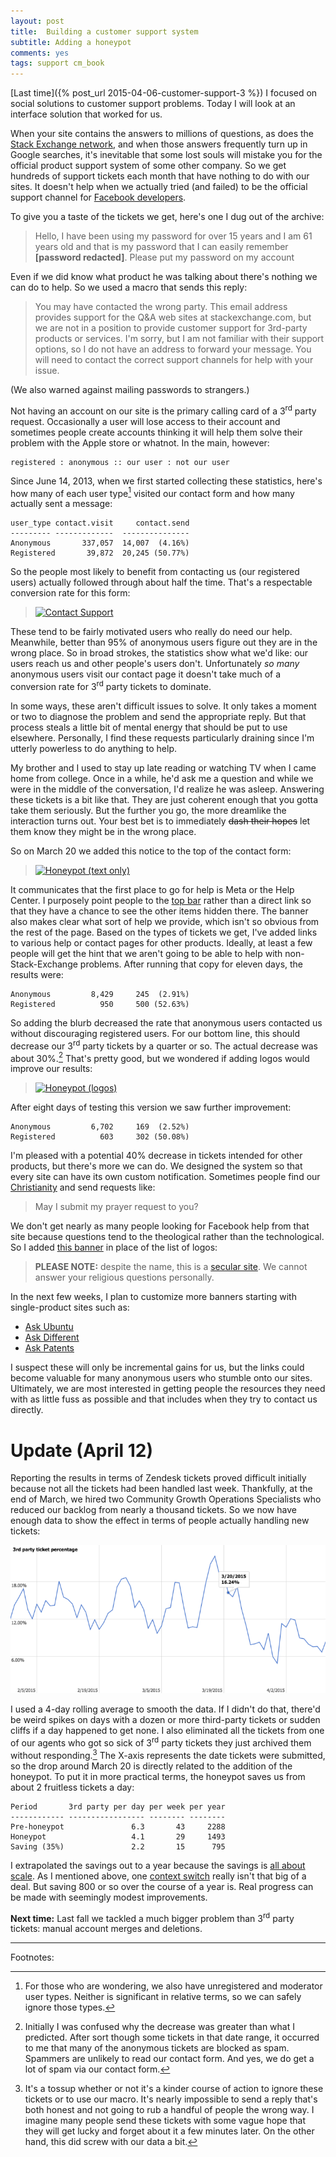 ```yaml
---
layout: post
title:  Building a customer support system
subtitle: Adding a honeypot
comments: yes
tags: support cm_book
---
```


[Last time]({% post_url 2015-04-06-customer-support-3 %}) I focused on
social solutions to customer support problems. Today I will look at an
interface solution that worked for us.

When your site contains the answers to millions of questions, as does
the [Stack Exchange network](https://stackexchange.com/sites#answers),
and when those answers frequently turn up in Google searches, it's
inevitable that some lost souls will mistake you for the official
product support system of some other company. So we get hundreds of
support tickets each month that have nothing to do with our sites. It
doesn't help when we actually tried (and failed) to be the official
support channel for
[Facebook developers](https://blog.stackoverflow.com/2011/08/facebook-stackoverflow/).

To give you a taste of the tickets we get, here's one I dug out of the
archive:

> Hello, I have been using my password for over 15 years and I am 61
> years old and that is my password that I can easily remember
> **[password redacted]**. Please put my password on my account

Even if we did know what product he was talking about there's nothing
we can do to help. So we used a macro that sends this reply:

> You may have contacted the wrong party. This email address provides
> support for the Q&A web sites at stackexchange.com, but we are not
> in a position to provide customer support for 3rd-party products or
> services. I'm sorry, but I am not familiar with their support
> options, so I do not have an address to forward your message. You
> will need to contact the correct support channels for help with your
> issue.

(We also warned against mailing passwords to strangers.)

Not having an account on our site is the primary calling card of a
3<sup>rd</sup> party request. Occasionally a user will lose access to
their account and sometimes people create accounts thinking it will
help them solve their problem with the Apple store or whatnot. In the
main, however:

    registered : anonymous :: our user : not our user

Since June 14, 2013, when we first started collecting these
statistics, here's how many of each user type[^1] visited our contact form
and how many actually sent a message:

    user_type contact.visit     contact.send
    --------- -------------  ---------------
    Anonymous       337,057  14,007  (4.16%) 
    Registered       39,872  20,245 (50.77%)

So the people most likely to benefit from contacting us (our
registered users) actually followed through about half the
time. That's a respectable conversion rate for this form:

> [![Contact Support](https://i.stack.imgur.com/GMlAl.png)](https://meta.stackexchange.com/contact)

These tend to be fairly motivated users who really do need our
help. Meanwhile, better than 95% of anonymous users figure out they
are in the wrong place. So in broad strokes, the statistics show what
we'd like: our users reach us and other people's users
don't. Unfortunately _so many_ anonymous users visit our contact page
it doesn't take much of a conversion rate for 3<sup>rd</sup> party
tickets to dominate.

In some ways, these aren't difficult issues to solve. It only takes a
moment or two to diagnose the problem and send the appropriate
reply. But that process steals a little bit of mental energy that
should be put to use elsewhere. Personally, I find these requests
particularly draining since I'm utterly powerless to do anything to
help. 

My brother and I used to stay up late reading or watching TV when I
came home from college. Once in a while, he'd ask me a question and
while we were in the middle of the conversation, I'd realize he was
asleep. Answering these tickets is a bit like that. They are just
coherent enough that you gotta take them seriously. But the further
you go, the more dreamlike the interaction turns out. Your best bet is
to immediately <strike>dash their hopes</strike> let them know they
might be in the wrong place.

So on March 20 we added this notice to the top of the contact form:

> [![Honeypot (text only)](https://i.stack.imgur.com/R6B3F.png)](https://meta.stackexchange.com/contact)

It communicates that the first place to go for help is Meta or the
Help Center. I purposely point people to the
[top bar](https://blog.stackoverflow.com/2013/12/a-new-top-bar-for-stack-exchange/)
rather than a direct link so that they have a chance to see the other
items hidden there. The banner also makes clear what sort of help we
provide, which isn't so obvious from the rest of the page. Based on
the types of tickets we get, I've added links to various help or
contact pages for other products. Ideally, at least a few people will
get the hint that we aren't going to be able to help with
non-Stack-Exchange problems. After running that copy for eleven days,
the results were:

    Anonymous         8,429     245  (2.91%)
    Registered          950     500 (52.63%)

So adding the blurb decreased the rate that anonymous users contacted
us without discouraging registered users. For our bottom line, this
should decrease our 3<sup>rd</sup> party tickets by a quarter or
so. The actual decrease was about 30%.[^2] That's pretty good, but
we wondered if adding logos would improve our results:

> [![Honeypot (logos)](https://i.stack.imgur.com/rAcwz.png)](https://meta.stackexchange.com/contact)

After eight days of testing this version we saw further improvement:

    Anonymous         6,702     169  (2.52%)
    Registered          603     302 (50.08%)

I'm pleased with a potential 40% decrease in tickets intended for
other products, but there's more we can do. We designed the system so
that every site can have its own custom notification. Sometimes people
find our [Christianity](https://christianity.stackexchange.com) and
send requests like:

> May I submit my prayer request to you?

We don't get nearly as many people looking for Facebook help from that
site because questions tend to the theological rather than the
technological. So I added
[this banner](https://christianity.stackexchange.com/contact) in place
of the list of logos:

> **PLEASE NOTE:** despite the name, this is a
> [secular site](https://meta.christianity.stackexchange.com/questions/193/brothers-we-are-not-christians). We
> cannot answer your religious questions personally.

In the next few weeks, I plan to customize more banners starting with
single-product sites such as:

* [Ask Ubuntu](https://askubuntu.com/contact)
* [Ask Different](https://apple.stackexchange.com/contact)
* [Ask Patents](https://patents.stackexchange.com/contact)

I suspect these will only be incremental gains for us, but the links
could become valuable for many anonymous users who stumble onto our
sites. Ultimately, we are most interested in getting people the
resources they need with as little fuss as possible and that includes
when they try to contact us directly.

# Update (April 12)

Reporting the results in terms of Zendesk tickets proved difficult
initially because not all the tickets had been handled last
week. Thankfully, at the end of March, we hired two Community Growth
Operations Specialists who reduced our backlog from nearly a thousand
tickets. So we now have enough data to show the effect in terms of
people actually handling new tickets:

![Rate of third-party tickets](/images/3rd_party-rate.png)

I used a 4-day rolling average to smooth the data. If I didn't do
that, there'd be weird spikes on days with a dozen or more third-party
tickets or sudden cliffs if a day happened to get none. I also
eliminated all the tickets from one of our agents who got so sick of
3<sup>rd</sup> party tickets they just archived them without
responding.[^3] The X-axis represents the date tickets were submitted,
so the drop around March 20 is directly related to the addition of the
honeypot. To put it in more practical terms, the honeypot saves us
from about 2 fruitless tickets a day:

    Period       3rd party per day per week per year
    ------------ ----------------- -------- --------
    Pre-honeypot               6.3       43     2288
    Honeypot                   4.1       29     1493
    Saving (35%)               2.2       15      795

I extrapolated the savings out to a year because the savings is
[all about scale](https://meta.stackoverflow.com/questions/251175/stack-overflow-is-not-yet-a-vast-wasteland-a-history-of-moderator-tooling). As
I mentioned above, one
[context switch](https://www.joelonsoftware.com/articles/fog0000000022.html)
really isn't that big of a deal. But saving 800 or so over the course
of a year is. Real progress can be made with seemingly modest
improvements.

**Next time:** Last fall we tackled a much bigger problem than
  3<sup>rd</sup> party tickets: manual account merges and deletions.


---

Footnotes:

[^1]: For those who are wondering, we also have unregistered and
      moderator user types. Neither is significant in relative terms,
      so we can safely ignore those types.

[^2]: Initially I was confused why the decrease was greater than what
      I predicted. After sort though some tickets in that date range,
      it occurred to me that many of the anonymous tickets are blocked
      as spam. Spammers are unlikely to read our contact form. And
      yes, we do get a lot of spam via our contact form.

[^3]: It's a tossup whether or not it's a kinder course of action to
      ignore these tickets or to use our macro. It's nearly impossible
      to send a reply that's both honest and not going to rub a
      handful of people the wrong way. I imagine many people send
      these tickets with some vague hope that they will get lucky and
      forget about it a few minutes later. On the other hand, this did
      screw with our data a bit.

<!--  LocalWords:  Zendesk LocalWords login Shog heyer  wikipedia api
 -->
<!--  LocalWords:  Spolsky's html OpenID unbanned Uber Uber's uber
 -->
<!--  LocalWords:  http png stackexchange url
 -->
